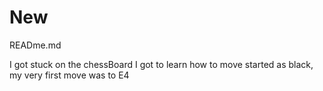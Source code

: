 # New
READme.md


I got stuck on the chessBoard
I got to learn how to move
started as black, my very first move was to E4
